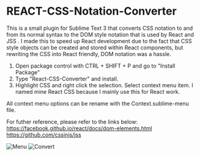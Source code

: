 # REACT-CSS-Notation-Converter
This is a small plugin for Sublime Text 3 that converts CSS notation to and from its normal syntax to the DOM style notation that is used by React and JSS . I made this to speed up React development due to the fact that CSS style objects can be created and stored within React components, but rewriting the CSS into React friendly, DOM notation was a hassle.

1. Open package control with CTRL + SHIFT + P and go to "Install Package"
2. Type "React-CSS-Converter" and install.
3. Highlight CSS and right click the selection. Select context menu item. I named mine React CSS because I mainly use this for React work. 

All context menu options can be rename with the Context.sublime-menu file.

For futher reference, please refer to the links below:
https://facebook.github.io/react/docs/dom-elements.html
https://github.com/cssinjs/jss

![Menu](http://i.imgur.com/H6h1GKf.gif)
![Convert](https://i.imgur.com/3nz7SMv.gif)
